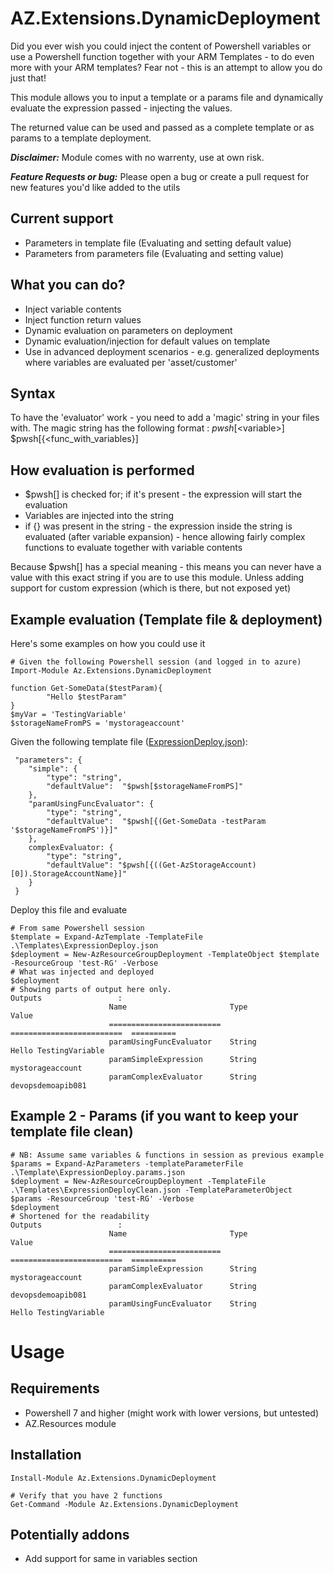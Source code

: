 # AZ.Extensions.DynamicDeployment
Did you ever wish you could inject the content of Powershell variables or use a Powershell function together with your ARM Templates - to do even more with your ARM templates? Fear not - this is an attempt to allow you do just that! 

This module allows you to input a template or a params file and dynamically evaluate the expression passed - injecting the values. 

The returned value can be used and passed as a complete template or as params to a template deployment. 

***Disclaimer:*** Module comes with no warrenty, use at own risk. 

***Feature Requests or bug:*** Please open a bug or create a pull request for new features you'd like added to the utils

## Current support
 - Parameters in template file (Evaluating and setting default value)
 - Parameters from parameters file (Evaluating and setting value)

## What you can do?
- Inject variable contents
- Inject function return values
- Dynamic evaluation on parameters on deployment
- Dynamic evaluation/injection for default values on template
- Use in advanced deployment scenarios - e.g. generalized deployments where variables are evaluated per 'asset/customer' 

## Syntax
To have the 'evaluator' work - you need to add a 'magic' string in your files with. The magic string has the following format : $pwsh[<$variable>] $pwsh[{<func_with_variables}]

## How evaluation is performed
- $pwsh[] is checked for; if it's present - the expression will start the evaluation 
- Variables are injected into the string
- if {} was present in the string - the expression inside the string is evaluated (after variable expansion) - hence allowing fairly complex functions to evaluate together with variable contents

Because $pwsh[] has a special meaning - this means you can never have a value with this exact string if you are to use this module. Unless adding support for custom expression (which is there, but not exposed yet)

## Example evaluation (Template file & deployment)
Here's some examples on how you could use it

    # Given the following Powershell session (and logged in to azure)
    Import-Module Az.Extensions.DynamicDeployment

    function Get-SomeData($testParam){ 
            "Hello $testParam" 
    }
    $myVar = 'TestingVariable'
    $storageNameFromPS = 'mystorageaccount'

Given the following template file ([ExpressionDeploy.json](Templates/ExpressionDeploy.json)):

     "parameters": {
        "simple": {
            "type": "string",
            "defaultValue":  "$pwsh[$storageNameFromPS]"
        },
        "paramUsingFuncEvaluator": {
            "type": "string",
            "defaultValue":  "$pwsh[{(Get-SomeData -testParam '$storageNameFromPS')}]"
        },
        complexEvaluator: {
            "type": "string",
            "defaultValue": "$pwsh[{((Get-AzStorageAccount)[0]).StorageAccountName}]"
        }
     }

Deploy this file and evaluate 
    
    # From same Powershell session
    $template = Expand-AzTemplate -TemplateFile .\Templates\ExpressionDeploy.json 
    $deployment = New-AzResourceGroupDeployment -TemplateObject $template -ResourceGroup 'test-RG' -Verbose
    # What was injected and deployed
    $deployment
    # Showing parts of output here only.
    Outputs                 :
                          Name                       Type                       Value
                          =========================  =========================  ==========
                          paramUsingFuncEvaluator    String                     Hello TestingVariable
                          paramSimpleExpression      String                     mystorageaccount
                          paramComplexEvaluator      String                     devopsdemoapib081

## Example 2 - Params (if you want to keep your template file clean)    
    # NB: Assume same variables & functions in session as previous example
    $params = Expand-AzParameters -templateParameterFile .\Template\ExpressionDeploy.params.json
    $deployment = New-AzResourceGroupDeployment -TemplateFile .\Templates\ExpressionDeployClean.json -TemplateParameterObject $params -ResourceGroup 'test-RG' -Verbose
    $deployment
    # Shortened for the readability
    Outputs                 :
                          Name                       Type                       Value
                          =========================  =========================  ==========
                          paramSimpleExpression      String                     mystorageaccount
                          paramComplexEvaluator      String                     devopsdemoapib081
                          paramUsingFuncEvaluator    String                     Hello TestingVariable
# Usage
## Requirements
 - Powershell 7 and higher (might work with lower versions, but untested)
 - AZ.Resources module 

## Installation
    Install-Module Az.Extensions.DynamicDeployment

    # Verify that you have 2 functions
    Get-Command -Module Az.Extensions.DynamicDeployment



## Potentially addons
 - Add support for same in variables section
